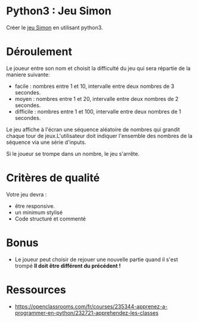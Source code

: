 # Python3 : Jeu Simon

Créer le <a href="https://fr.wikipedia.org/wiki/Simon_(jeu)">jeu Simon</a> en utilisant python3.

# Déroulement 

Le joueur entre son nom et choisit la difficulté du jeu qui sera répartie de la maniere suivante:
  - facile : nombres entre 1 et 10, intervalle entre deux nombres de 3 secondes.
  - moyen : nombres entre 1 et 20, intervalle entre deux nombres de 2 secondes.
  - difficile : nombres entre 1 et 100, intervalle entre deux nombres de 1 secondes.
  
Le jeu affiche à l'écran une séquence aléatoire de nombres qui grandit chaque tour de jeux.L'utilisateur doit indiquer l'ensemble des nombres de la séquence via une série d'inputs.

Si le joueur se trompe dans un nombre, le jeu s'arrête.

# Critères de qualité

Votre jeu devra :

- être responsive. 
- un minimum stylisé
- Code structuré et commenté

# Bonus

- Le joueur peut choisir de rejouer une nouvelle partie quand il s'est trompé **Il doit être différent du précédent !**

# Ressources 

- https://openclassrooms.com/fr/courses/235344-apprenez-a-programmer-en-python/232721-apprehendez-les-classes
